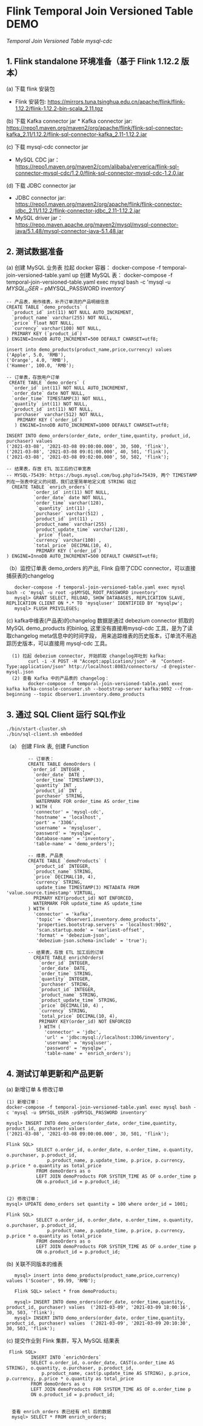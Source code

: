 # Flink Temporal Join Versioned Table DEMO

*Temporal Join* *Versioned Table*  *mysql-cdc*


## 1. Flink standalone 环境准备（基于 Flink 1.12.2 版本）

(a) 下载 flink 安装包
* Flink 安装包: https://mirrors.tuna.tsinghua.edu.cn/apache/flink/flink-1.12.2/flink-1.12.2-bin-scala_2.11.tgz

(b) 下载 Kafka connector jar
     * Kafka connector jar: https://repo1.maven.org/maven2/org/apache/flink/flink-sql-connector-kafka_2.11/1.12.2/flink-sql-connector-kafka_2.11-1.12.2.jar

(c) 下载 mysql-cdc connector jar
 * MySQL CDC jar： https://repo1.maven.org/maven2/com/alibaba/ververica/flink-sql-connector-mysql-cdc/1.2.0/flink-sql-connector-mysql-cdc-1.2.0.jar
  
(d) 下载 JDBC connector jar
 * JDBC connector jar: https://repo1.maven.org/maven2/org/apache/flink/flink-connector-jdbc_2.11/1.12.2/flink-connector-jdbc_2.11-1.12.2.jar
 * MySQL driver jar： https://repo.maven.apache.org/maven2/mysql/mysql-connector-java/5.1.48/mysql-connector-java-5.1.48.jar
 
## 2. 测试数据准备

(a) 创建 MySQL 业务表 
    拉起 docker 容器：
          docker-compose -f temporal-join-versioned-table.yaml up 
    创建 MySQL 表：
        docker-compose -f temporal-join-versioned-table.yaml exec mysql bash -c 'mysql -u $MYSQL_USER -p$MYSQL_PASSWORD inventory'
``` 
-- 产品表，用作维表，补齐订单流的产品明细信息
CREATE TABLE `demo_products` (
  `product_id` int(11) NOT NULL AUTO_INCREMENT,
  `product_name` varchar(255) NOT NULL,
  `price` float NOT NULL,
  `currency` varchar(100) NOT NULL, 
  PRIMARY KEY (`product_id`) 
) ENGINE=InnoDB AUTO_INCREMENT=500 DEFAULT CHARSET=utf8;

insert into demo_products(product_name,price,currency) values 
('Apple', 5.0, 'RMB'),
('Orange', 4.0, 'RMB'),
('Hammer', 100.0, 'RMB');

-- 订单表，存放用户订单
 CREATE TABLE `demo_orders` (
  `order_id` int(11) NOT NULL AUTO_INCREMENT,
  `order_date` date NOT NULL,
  `order_time` TIMESTAMP(3) NOT NULL,
  `quantity` int(11) NOT NULL,
  `product_id` int(11) NOT NULL,
  `purchaser` varchar(512) NOT NULL,
    PRIMARY KEY (`order_id`)
   ) ENGINE=InnoDB AUTO_INCREMENT=1000 DEFAULT CHARSET=utf8;

INSERT INTO demo_orders(order_date, order_time,quantity, product_id, purchaser) values 
('2021-03-08', '2021-03-08 09:00:00.000', 30, 500, 'flink'),
('2021-03-08', '2021-03-08 09:01:00.000', 40, 501, 'flink'),
('2021-03-08', '2021-03-08 09:02:00.000', 50, 502, 'flink');

-- 结果表，存放 ETL 加工后的订单宽表
-- MYSQL-75439: https://bugs.mysql.com/bug.php?id=75439, 两个 TIMESTAMP 列在一张表中定义的问题，我们这里简单地定义成 STRING 绕过
  CREATE TABLE `enrich_orders`(
          `order_id` int(11) NOT NULL,
          `order_date` date NOT NULL,
          `order_time` varchar(128),
           `quantity` int(11) ,
          `purchaser` varchar(512) ,
          `product_id` int(11) ,
          `product_name` varchar(255) ,
          `product_update_time` varchar(128),
           `price` float,
          `currency` varchar(100) ,
          `total_price` DECIMAL(10, 4),
           PRIMARY KEY (`order_id`)
) ENGINE=InnoDB AUTO_INCREMENT=500 DEFAULT CHARSET=utf8;
```

（b）监控订单表 demo_orders 的产出, Flink 自带了CDC connector，可以直接捕获表的changelog
 ```
    docker-compose -f temporal-join-versioned-table.yaml exec mysql bash -c 'mysql -u root -p$MYSQL_ROOT_PASSWORD inventory'
    mysql> GRANT SELECT, RELOAD, SHOW DATABASES, REPLICATION SLAVE, REPLICATION CLIENT ON *.* TO 'mysqluser' IDENTIFIED BY 'mysqlpw';
    mysql> FLUSH PRIVILEGES;
```

 (c) kafka中维表(产品表)的changelog 数据是通过 debezium connector 抓取的 MySQL demo_products 的binlog, 这里没有直接用mysql-cdc 工具，是为了读取changelog meta信息中的时间字段，
 用来追踪维表的历史版本，订单流不用追踪历史版本，可以直接用 mysql-cdc 工具。
     
      (1) 拉起 debezium connector, 开始抓取 changelog并吐到 kafka: 
            curl -i -X POST -H "Accept:application/json" -H  "Content-Type:application/json" http://localhost:8083/connectors/ -d @register-mysql.json 
      (2) 查看 Kafka 中的产品表的 changelog：
            docker-compose -f temporal-join-versioned-table.yaml exec kafka kafka-console-consumer.sh --bootstrap-server kafka:9092 --from-beginning --topic dbserver1.inventory.demo_products
      
 ## 3. 通过 SQL Client 运行 SQL作业 
    ./bin/start-cluster.sh
    ./bin/sql-client.sh embedded 
（a） 创建 Flink 表, 创建 Function
``` 
        -- 订单表：
        CREATE TABLE demoOrders (
         `order_id` INTEGER ,
          `order_date` DATE ,
          `order_time` TIMESTAMP(3),
          `quantity` INT ,
          `product_id` INT ,
          `purchaser` STRING,
           WATERMARK FOR order_time AS order_time 
         ) WITH (
          'connector' = 'mysql-cdc',
          'hostname' = 'localhost',
          'port' = '3306',
          'username' = 'mysqluser',
          'password' = 'mysqlpw',
          'database-name' = 'inventory',
          'table-name' = 'demo_orders');

        -- 维表，产品表
        CREATE TABLE `demoProducts` (
          `product_id` INTEGER,
          `product_name` STRING,
          `price` DECIMAL(10, 4),
          `currency` STRING,
           update_time TIMESTAMP(3) METADATA FROM 'value.source.timestamp' VIRTUAL,
          PRIMARY KEY(product_id) NOT ENFORCED,
          WATERMARK FOR update_time AS update_time
        ) WITH (
          'connector' = 'kafka',
           'topic' = 'dbserver1.inventory.demo_products',
           'properties.bootstrap.servers' = 'localhost:9092',
           'scan.startup.mode' = 'earliest-offset',
           'format' = 'debezium-json',
           'debezium-json.schema-include' = 'true');
        
        -- 结果表，存放 ETL 加工后的订单
          CREATE TABLE enrichOrders(
            `order_id` INTEGER,
            `order_date` DATE,
            `order_time` STRING,
            `quantity` INTEGER,
            `purchaser` STRING,
            `product_id` INTEGER,
            `product_name` STRING,
            `product_update_time` STRING,
            `price` DECIMAL(10, 4) ,
            `currency` STRING,
            `total_price` DECIMAL(10, 4),
            PRIMARY KEY(order_id) NOT ENFORCED
            ) WITH (
              'connector' = 'jdbc',
              'url' = 'jdbc:mysql://localhost:3306/inventory',
              'username' = 'mysqluser',
              'password' = 'mysqlpw',
              'table-name' = 'enrich_orders');
```

    
## 4. 测试订单更新和产品更新


(a) 新增订单 & 修改订单 
    
    (1) 新增订单：
    docker-compose -f temporal-join-versioned-table.yaml exec mysql bash -c 'mysql -u $MYSQL_USER -p$MYSQL_PASSWORD inventory'
    
    mysql> INSERT INTO demo_orders(order_date, order_time,quantity, product_id, purchaser) values 
    ('2021-03-08', '2021-03-08 09:00:00.000', 30, 501, 'flink');
    
    Flink SQL> 
               SELECT o.order_id, o.order_date, o.order_time, o.quantity, o.purchaser, p.product_id,
                   p.product_name, p.update_time, p.price, p.currency, p.price * o.quantity as total_price  
               FROM demoOrders as o 
               LEFT JOIN demoProducts FOR SYSTEM_TIME AS OF o.order_time p 
               ON o.product_id = p.product_id;
    
    
    (2) 修改订单：
    mysql> UPDATE demo_orders set quantity = 100 where order_id = 1001;
    
    Flink SQL> 
               SELECT o.order_id, o.order_date, o.order_time, o.quantity, o.purchaser, p.product_id,
                   p.product_name, p.update_time, p.price, p.currency, p.price * o.quantity as total_price  
               FROM demoOrders as o 
               LEFT JOIN demoProducts FOR SYSTEM_TIME AS OF o.order_time p 
               ON o.product_id = p.product_id;


(b) 关联不同版本的维表
  
       mysql> insert into demo_products(product_name,price,currency) values ('Scooter', 99.99, 'RMB'); 
       
       Flink SQL> select * from demoProducts;
       
       mysql> INSERT INTO demo_orders(order_date, order_time,quantity, product_id, purchaser) values  ('2021-03-09', '2021-03-09 18:00:16', 30, 503, 'flink');
       mysql> INSERT INTO demo_orders(order_date, order_time,quantity, product_id, purchaser) values  ('2021-03-09', '2021-03-09 20:10:30', 30, 503, 'flink');
     
      
(c) 提交作业到 Flink 集群，写入 MySQL 结果表
     
     Flink SQL> 
             INSERT INTO `enrichOrders`
             SELECT o.order_id, o.order_date, CAST(o.order_time AS STRING), o.quantity, o.purchaser, p.product_id,
                 p.product_name, cast(p.update_time AS STRING), p.price, p.currency, p.price * o.quantity as total_price  
             FROM demoOrders as o 
             LEFT JOIN demoProducts FOR SYSTEM_TIME AS OF o.order_time p 
             ON o.product_id = p.product_id;
        
     
      查看 enrich_orders 表已经有 etl 后的数据
      mysql> SELECT * FROM enrich_orders;

